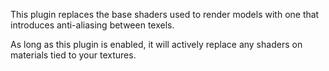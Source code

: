 This plugin replaces the base shaders used to render models with one that introduces anti-aliasing between texels.

As long as this plugin is enabled, it will actively replace any shaders on materials tied to your textures.